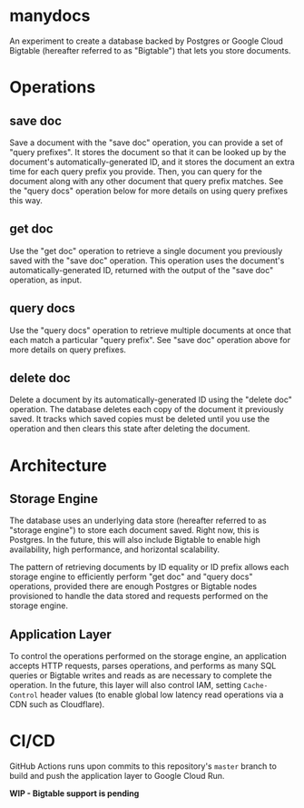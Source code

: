 # manydocs

An experiment to create a database backed by Postgres or Google Cloud Bigtable (hereafter referred to as "Bigtable") that lets you store documents.

# Operations

## save doc

Save a document with the "save doc" operation, you can provide a set of "query prefixes". It stores the document so that it can be looked up by the document's automatically-generated ID, and it stores the document an extra time for each query prefix you provide. Then, you can query for the document along with any other document that query prefix matches. See the "query docs" operation below for more details on using query prefixes this way.

## get doc

Use the "get doc" operation to retrieve a single document you previously saved with the "save doc" operation. This operation uses the document's automatically-generated ID, returned with the output of the "save doc" operation, as input.

## query docs

Use the "query docs" operation to retrieve multiple documents at once that each match a particular "query prefix". See "save doc" operation above for more details on query prefixes.

## delete doc

Delete a document by its automatically-generated ID using the "delete doc" operation. The database deletes each copy of the document it previously saved. It tracks which saved copies must be deleted until you use the operation and then clears this state after deleting the document.

# Architecture

## Storage Engine

The database uses an underlying data store (hereafter referred to as "storage engine") to store each document saved. Right now, this is Postgres. In the future, this will also include Bigtable to enable high availability, high performance, and horizontal scalability.

The pattern of retrieving documents by ID equality or ID prefix allows each storage engine to efficiently perform "get doc" and "query docs" operations, provided there are enough Postgres or Bigtable nodes provisioned to handle the data stored and requests performed on the storage engine.

## Application Layer

To control the operations performed on the storage engine, an application accepts HTTP requests, parses operations, and performs as many SQL queries or Bigtable writes and reads as are necessary to complete the operation. In the future, this layer will also control IAM, setting `Cache-Control` header values (to enable global low latency read operations via a CDN such as Cloudflare).

# CI/CD

GitHub Actions runs upon commits to this repository's `master` branch to build and push the application layer to Google Cloud Run.

**WIP - Bigtable support is pending**
